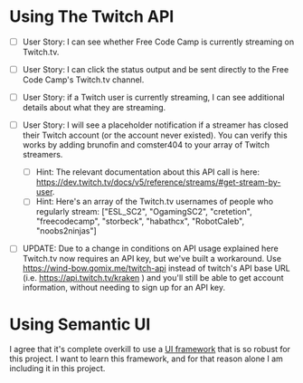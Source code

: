 # Using The Twitch API

- [ ] User Story: I can see whether Free Code Camp is currently streaming on Twitch.tv.
- [ ] User Story: I can click the status output and be sent directly to the Free Code Camp's Twitch.tv channel.
- [ ] User Story: if a Twitch user is currently streaming, I can see additional details about what they are streaming.
- [ ] User Story: I will see a placeholder notification if a streamer has closed their Twitch account (or the account never existed). You can verify this works by adding brunofin and comster404 to your array of Twitch streamers.

  - [ ] Hint: The relevant documentation about this API call is here: https://dev.twitch.tv/docs/v5/reference/streams/#get-stream-by-user.
  - [ ] Hint: Here's an array of the Twitch.tv usernames of people who regularly stream: ["ESL_SC2", "OgamingSC2", "cretetion", "freecodecamp", "storbeck", "habathcx", "RobotCaleb", "noobs2ninjas"]

- [ ] UPDATE: Due to a change in conditions on API usage explained here Twitch.tv now requires an API key, but we've built a workaround. Use https://wind-bow.gomix.me/twitch-api instead of twitch's API base URL (i.e. https://api.twitch.tv/kraken ) and you'll still be able to get account information, without needing to sign up for an API key.

# Using Semantic UI

I agree that it's complete overkill to use a [UI framework](https://semantic-ui.com/) that is so robust for this project. I want to learn this framework, and for that reason alone I am including it in this project.
